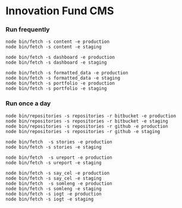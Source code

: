 # Innovation Fund CMS

### Run frequently
    node bin/fetch -s content -e production
    node bin/fetch -s content -e staging

    node bin/fetch -s dashboard -e production
    node bin/fetch -s dashboard -e staging

    node bin/fetch -s formatted_data -e production
    node bin/fetch -s formatted_data -e staging
    node bin/fetch -s portfolio -e production
    node bin/fetch -s portfolio -e staging

### Run once a day
    node bin/repositories -s repositories -r bitbucket -e production
    node bin/repositories -s repositories -r bitbucket -e staging
    node bin/repositories -s repositories -r github -e production
    node bin/repositories -s repositories -r github -e staging

    node bin/fetch  -s stories -e production
    node bin/fetch -s stories -e staging

    node bin/fetch  -s ureport -e production
    node bin/fetch -s ureport -e staging

    node bin/fetch -s say_cel -e production
    node bin/fetch -s say_cel -e staging
    node bin/fetch  -s somleng -e production
    node bin/fetch -s somleng -e staging
    node bin/fetch -s iogt -e production
    node bin/fetch -s iogt -e staging
